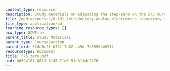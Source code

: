 ```yaml
---
content_type: resource
description: Study materials on adjusting the step-zero on the 575 curve tracer.
file: /media/courses/6-101-introductory-analog-electronics-laboratory-spring-2007/bd59418f08f33f457fd051e811dc2f76_575_zero.pdf
file_type: application/pdf
learning_resource_types: []
ocw_type: OCWFile
parent_title: Study Materials
parent_type: CourseSection
parent_uid: 57dc5c2f-b72f-7a02-ab9d-7b55504b951f
resourcetype: Document
title: 575_zero.pdf
uid: bd59418f-08f3-3f45-7fd0-51e811dc2f76
---
```

